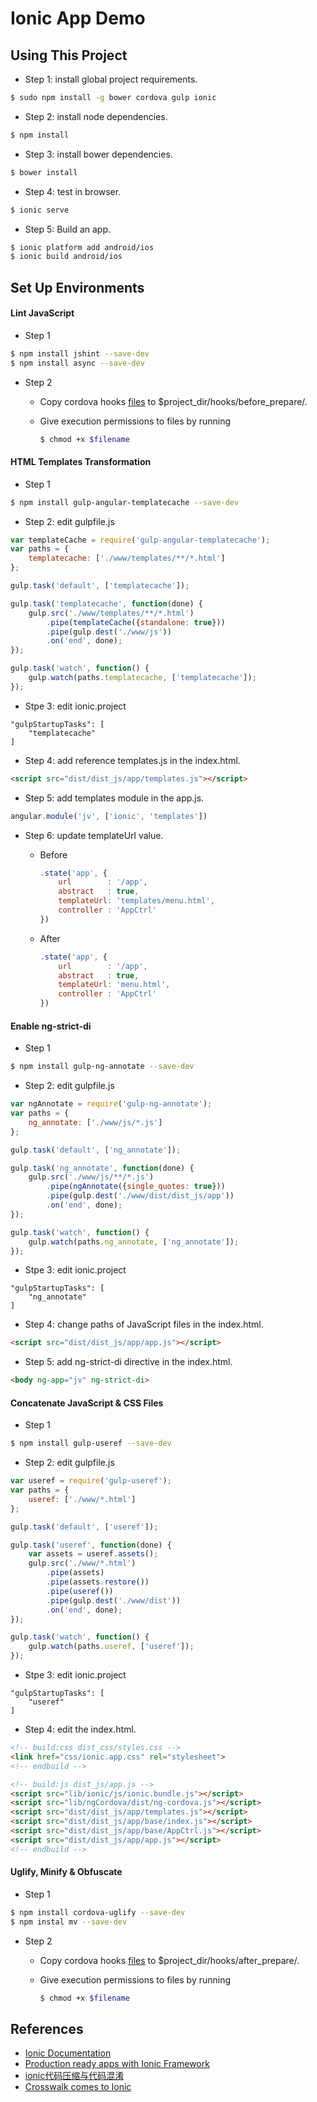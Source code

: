Ionic App Demo
=====================

## Using This Project

* Step 1: install global project requirements.

```bash
$ sudo npm install -g bower cordova gulp ionic
```

* Step 2: install node dependencies.

```bash
$ npm install
```

* Step 3: install bower dependencies.

```bash
$ bower install
```

* Step 4: test in browser.

```bash
$ ionic serve
```

* Step 5: Build an app.

```bash
$ ionic platform add android/ios
$ ionic build android/ios
```



## Set Up Environments

#### Lint JavaScript

* Step 1

```bash
$ npm install jshint --save-dev
$ npm install async --save-dev
```

* Step 2
	* Copy cordova hooks [files](https://gist.github.com/agustinhaller/5e489e5419e43b11d7b7) to $project_dir/hooks/before_prepare/.
	* Give execution permissions to files by running

		```bash
		$ chmod +x $filename
		```


#### HTML Templates Transformation

* Step 1

```bash
$ npm install gulp-angular-templatecache --save-dev
```

* Step 2: edit gulpfile.js

```javascript
var templateCache = require('gulp-angular-templatecache');
var paths = {
    templatecache: ['./www/templates/**/*.html']
};

gulp.task('default', ['templatecache']);

gulp.task('templatecache', function(done) {
    gulp.src('./www/templates/**/*.html')
        .pipe(templateCache({standalone: true}))
        .pipe(gulp.dest('./www/js'))
        .on('end', done);
});

gulp.task('watch', function() {
    gulp.watch(paths.templatecache, ['templatecache']);
});
```

* Stpe 3: edit ionic.project

```
"gulpStartupTasks": [
	"templatecache"
]
```

* Step 4: add reference templates.js in the index.html.

```html
<script src="dist/dist_js/app/templates.js"></script>
```

* Step 5: add templates module in the app.js.

```javascript
angular.module('jv', ['ionic', 'templates'])
```

* Step 6: update templateUrl value.

	* Before

		```javascript
		.state('app', {
	        url        : '/app',
	        abstract   : true,
	        templateUrl: 'templates/menu.html',
	        controller : 'AppCtrl'
	    })
		```

	* After

		```javascript
		.state('app', {
	        url        : '/app',
	        abstract   : true,
	        templateUrl: 'menu.html',
	        controller : 'AppCtrl'
	    })
		```


#### Enable ng-strict-di

* Step 1

```bash
$ npm install gulp-ng-annotate --save-dev
```

* Step 2: edit gulpfile.js

```javascript
var ngAnnotate = require('gulp-ng-annotate');
var paths = {
    ng_annotate: ['./www/js/*.js']
};

gulp.task('default', ['ng_annotate']);

gulp.task('ng_annotate', function(done) {
    gulp.src('./www/js/**/*.js')
        .pipe(ngAnnotate({single_quotes: true}))
        .pipe(gulp.dest('./www/dist/dist_js/app'))
        .on('end', done);
});

gulp.task('watch', function() {
    gulp.watch(paths.ng_annotate, ['ng_annotate']);
});
```

* Stpe 3: edit ionic.project

```
"gulpStartupTasks": [
	"ng_annotate"
]
```

* Step 4: change paths of JavaScript files in the index.html.

```html
<script src="dist/dist_js/app/app.js"></script>
```

* Step 5: add ng-strict-di directive in the index.html.

```html
<body ng-app="jv" ng-strict-di>
```


#### Concatenate JavaScript & CSS Files

* Step 1

```bash
$ npm install gulp-useref --save-dev
```

* Step 2: edit gulpfile.js

```javascript
var useref = require('gulp-useref');
var paths = {
    useref: ['./www/*.html']
};

gulp.task('default', ['useref']);

gulp.task('useref', function(done) {
    var assets = useref.assets();
    gulp.src('./www/*.html')
        .pipe(assets)
        .pipe(assets.restore())
        .pipe(useref())
        .pipe(gulp.dest('./www/dist'))
        .on('end', done);
});

gulp.task('watch', function() {
    gulp.watch(paths.useref, ['useref']);
});
```

* Stpe 3: edit ionic.project

```
"gulpStartupTasks": [
	"useref"
]
```

* Step 4: edit the index.html.

```html
<!-- build:css dist_css/styles.css -->
<link href="css/ionic.app.css" rel="stylesheet">
<!-- endbuild -->

<!-- build:js dist_js/app.js -->
<script src="lib/ionic/js/ionic.bundle.js"></script>
<script src="lib/ngCordova/dist/ng-cordova.js"></script>
<script src="dist/dist_js/app/templates.js"></script>
<script src="dist/dist_js/app/base/index.js"></script>
<script src="dist/dist_js/app/base/AppCtrl.js"></script>
<script src="dist/dist_js/app/app.js"></script>
<!-- endbuild -->
```


#### Uglify, Minify & Obfuscate

* Step 1

```bash
$ npm install cordova-uglify --save-dev
$ npm instal mv --save-dev
```

* Step 2
	* Copy cordova hooks [files](https://gist.github.com/agustinhaller/426351993c70a0329ad0) to $project_dir/hooks/after_prepare/.
	* Give execution permissions to files by running

		```bash
		$ chmod +x $filename
		```



## References

* [Ionic Documentation](http://ionicframework.com/docs/)
* [Production ready apps with Ionic Framework](https://www.airpair.com/ionic-framework/posts/production-ready-apps-with-ionic-framework)
* [ionic代码压缩与代码混淆](http://liuwenzhuang.github.io/2015/11/ionic-minify-obfuscation)
* [Crosswalk comes to Ionic](http://blog.ionic.io/crosswalk-comes-to-ionic/)
